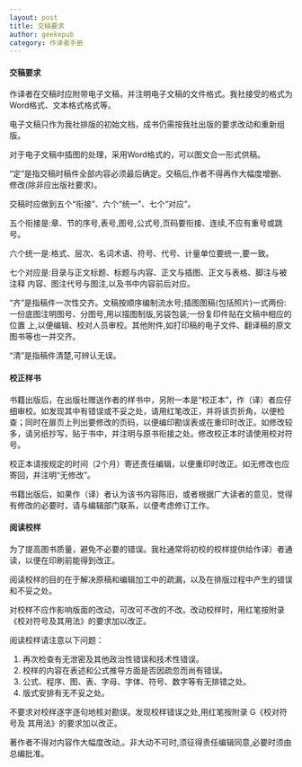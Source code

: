 ```yaml
---
layout: post
title: 交稿要求
author: geekepub
category: 作译者手册
---
```


#### 交稿要求

作译者在交稿时应附带电子文稿，并注明电子文稿的文件格式。我社接受的格式为Word格式、文本格式格式等。

电子文稿只作为我社排版的初始文档，成书仍需按我社出版的要求改动和重新组版。

对于电子文稿中插图的处理，采用Word格式的，可以图文合一形式供稿。

“定”是指交稿时稿件全部内容必须最后确定。交稿后,作者不得再作大幅度增删、修改(除非应出版社要求)。

交稿时应做到五个“衔接”、六个“统一”、七个“对应”。

五个衔接是:章、节的序号,表号,图号,公式号,页码要衔接、连续,不应有重号或跳号。

六个统一是:格式、层次、名词术语、符号、代号、计量单位要统一,要一致。

七个对应是:目录与正文标题、标题与内容、正文与插图、正文与表格、脚注与被注释 内容、图注代号与图注,以及书中内容前后对应。

“齐”是指稿件一次性交齐。文稿按顺序编制流水号;插图图稿(包括照片)一式两份: 一份底图注明图号、分图号,用以描图制版,另袋包装;一份复印件贴在文稿中相应的位置 上,以便编辑、校对人员审校。其他附件,如打印稿的电子文件、翻译稿的原文图书等也一并交齐。

“清”是指稿件清楚,可辨认无误。

#### 校正样书

书籍出版后，在出版社赠送作者的样书中，另附一本是“校正本”，作（译）者应仔细审校。如发现其中有错误或不妥之处，请用红笔改正，并将该页折角，以便检查；同时在扉页上列出要修改的页码，以便编印勘误表或在重印时改正。如修改较多，请另纸抄写，贴于书中，并注明与原书衔接之处。修改校正本时请使用校对符号。

校正本请按规定的时间（2个月）寄还责任编辑，以便重印时改正。如无修改也应寄回，并注明“无修改”。

书籍出版后，如果作（译）者认为该书内容陈旧，或者根据广大读者的意见，觉得有修改的必要时，请与编辑部门联系，以便考虑修订工作。

#### 阅读校样

为了提高图书质量，避免不必要的错误。我社通常将初校的校样提供给作译）者通读，以便在印刷前能得到改正。

阅读校样的目的在于解决原稿和编辑加工中的疏漏，以及在排版过程中产生的错误和不妥之处。

对校样不应作影响版面的改动，可改可不改的不改。改动校样时，用红笔按附录 《校对符号及其用法》的要求加以改正。

阅读校样请注意以下问题：
1. 再次检查有无泄密及其他政治性错误和技术性错误。
2. 校样的内容在表述和公式推导方面是否因疏忽而尚有错误。
3. 公式、程序、图、表、字母、字体、符号、数字等有无排错之处。
4. 版式安排有无不妥之处。

不要求对校样逐字逐句地核对勘误。发现校样错误之处,用红笔按附录 G《校对符号及 其用法》的要求加以改正。

著作者不得对内容作大幅度改动,。非大动不可时,须征得责任编辑同意,必要时须由总编批准。
